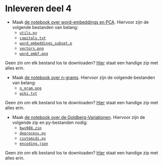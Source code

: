 # Inleveren deel 4

* Maak [de notebook over word-embeddings en PCA](opgaven/opgave4-1.ipynb). Hiervoor zijn de volgende bestanden van belang:
    * [`utils.py`](opgaven/utils.py)
    * [`capitals.txt`](opgaven/data/capitals.txt)
    * [`word_embeddings_subset.p`](opgaven/data/word_embeddings_subset.p)
    * [`vectors.png`](opgaven/imgs/vectors.jpeg)
    * [`word_embf.png`](opgaven/imgs/word_embf.jpeg)

Geen zin om elk bestand los te downloaden? [Hier](opgaven/deel4-1.zip) staat een handige zip met alles erin.

* Maak [de notebook over n-grams](opgaven/opgave4-2.ipynb). Hiervoor zijn de volgende bestanden van belang:
    * [`n_gram.png`](opgaven/imgs/n-gram.png)
    * [`wiki.txt`](opgaven/data/wiki.txt)

Geen zin om elk bestand los te downloaden? [Hier](opgaven/deel4-2.zip) staat een handige zip met alles erin.

* Maak [de notebook over de Goldberg-Variationen](opgaven/opgave4-3.ipynb). Hiervoor zijn de volgende zip en py-bestanden nodig:
    * [`bwv988.zip`](opgaven/data/bwv988.zip)
    * [`deprocess.py`](opgaven/deprocess.py)
    * [`csvtomidi.py`](opgaven/csvtomidi.py)
    * [`encoding.json`](opgaven/encoding.json)

Geen zin om elk bestand los te downloaden? [Hier](opgaven/deel4-3.zip) staat een handige zip met alles erin.
